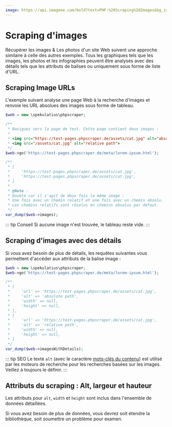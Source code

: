 ```yaml
---
image: https://api.imageee.com/bold?text=PHP:%20Scraping%20Images&bg_image=https://images.unsplash.com/photo-1542762933-ab3502717ce7
---
```


# Scraping d'images

Récupérer les images &amp; Les photos d'un site Web suivent une approche similaire à celle des autres exemples. Tous les graphiques tels que les images, les photos et les infographies peuvent être analysés avec des détails tels que les attributs de balises ou uniquement sous forme de liste d'URL.


## Scraping Image URLs

L'exemple suivant analyse une page Web à la recherche d'images et renvoie les URL absolues des images sous forme de tableau.

```PHP
$web = new \spekulatius\phpscraper;

/**
 * Naviguez vers la page de test. Cette page contient deux images :
 *
 * <img src="https://test-pages.phpscraper.de/assets/cat.jpg" alt="absolute path">
 * <img src="/assets/cat.jpg" alt="relative path">
 */
$web->go('https://test-pages.phpscraper.de/meta/lorem-ipsum.html');

/**
 * [
 *     'https://test-pages.phpscraper.de/assets/cat.jpg',
 *     'https://test-pages.phpscraper.de/assets/cat.jpg',
 * ]
 *
 * @Note :
 * Double car il s'agit de deux fois la même image :
 * Une fois avec un chemin relatif et une fois avec un chemin absolu.
 * Les chemins relatifs sont résolus en chemins absolus par défaut.
 */
var_dump($web->images);
```

::: tip Conseil
Si aucune image n'est trouvée, le tableau reste vide.
:::


## Scraping d'images avec des détails

Si vous avez besoin de plus de détails, les requêtes suivantes vous permettent d'accéder aux attributs de la balise image :

```PHP
$web = new \spekulatius\phpscraper;
$web->go('https://test-pages.phpscraper.de/meta/lorem-ipsum.html');

/**
 * [
 *     'url' => 'https://test-pages.phpscraper.de/assets/cat.jpg',
 *     'alt' => 'absolute path',
 *     'width' => null,
 *     'height' => null,
 * ],
 * [
 *     'url' => 'https://test-pages.phpscraper.de/assets/cat.jpg',
 *     'alt' => 'relative path',
 *     'width' => null,
 *     'height' => null,
 * ]
 */
var_dump($web->imagesWithDetails);
```

::: tip SEO
Le texte `alt` (avec le caractère [mots-clés du contenu](/fr/examples/extract-keywords)) est utilisé par les moteurs de recherche pour les recherches basées sur les images. Veillez à toujours le définir.
:::


## Attributs du scraping : Alt, largeur et hauteur

Les attributs pour `alt`, `width` et `height` sont inclus dans l'ensemble de données détaillées.

Si vous avez besoin de plus de données, vous devrez soit étendre la bibliothèque, soit soumettre un problème pour examen.
